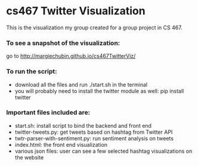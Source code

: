 # cs467 Twitter Visualization
This is the visualization my group created for a group project in CS 467.
### To see a snapshot of the visualization:
go to http://margiechubin.github.io/cs467TwitterViz/

### To run the script:
* download all the files and run ./start.sh in the terminal
* you will probably need to install the twitter module as well: pip install twitter

### Important files included are:
* start.sh: install script to bind the backend and front end
* twitter-tweets.py: get tweets based on hashtag from Twitter API
* twtr-parser-with-sentiment.py: run sentiment analysis on tweets
* index.html: the front end visualization
* various json files: user can see a few selected hashtag visualizations on the website
